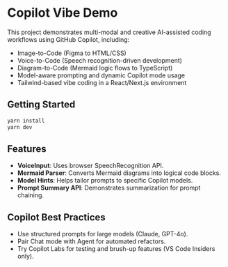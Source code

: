# Copilot Vibe Demo

This project demonstrates multi-modal and creative AI-assisted coding workflows using GitHub Copilot, including:

- Image-to-Code (Figma to HTML/CSS)
- Voice-to-Code (Speech recognition-driven development)
- Diagram-to-Code (Mermaid logic flows to TypeScript)
- Model-aware prompting and dynamic Copilot mode usage
- Tailwind-based vibe coding in a React/Next.js environment

## Getting Started

```bash
yarn install
yarn dev
```

## Features

- **VoiceInput**: Uses browser SpeechRecognition API.
- **Mermaid Parser**: Converts Mermaid diagrams into logical code blocks.
- **Model Hints**: Helps tailor prompts to specific Copilot models.
- **Prompt Summary API**: Demonstrates summarization for prompt chaining.

## Copilot Best Practices

- Use structured prompts for large models (Claude, GPT-4o).
- Pair Chat mode with Agent for automated refactors.
- Try Copilot Labs for testing and brush-up features (VS Code Insiders only).
